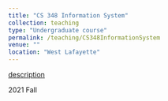 ```yaml
---
title: "CS 348 Information System"
collection: teaching
type: "Undergraduate course"
permalink: /teaching/CS348InformationSystem
venue: ""
location: "West Lafayette"
---
```

[description](https://www.cs.purdue.edu/academic-programs/courses/canonical/cs348.html)

2021 Fall

